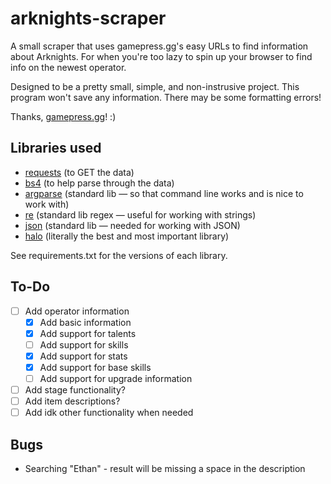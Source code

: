 # arknights-scraper

A small scraper that uses gamepress.gg's easy URLs to find information about Arknights. For when you're too lazy to spin up your browser to find info on the newest operator.

Designed to be a pretty small, simple, and non-instrusive project. This program won't save any information. There may be some formatting errors!

Thanks, [gamepress.gg](https://gamepress.gg/)! :)

## Libraries used

- [requests](https://requests.readthedocs.io/en/master/) (to GET the data)
- [bs4](https://www.crummy.com/software/BeautifulSoup/bs4/doc/) (to help parse through the data)
- [argparse](https://docs.python.org/3/library/argparse.html) (standard lib — so that command line works and is nice to work with)
- [re](https://docs.python.org/3/library/re.html) (standard lib regex — useful for working with strings)
- [json](https://docs.python.org/3/library/json.html) (standard lib — needed for working with JSON)
- [halo](http://halo.josealerma.com/index.html) (literally the best and most important library)

See requirements.txt for the versions of each library.

## To-Do

- [ ] Add operator information
  - [x] Add basic information
  - [x] Add support for talents
  - [ ] Add support for skills
  - [x] Add support for stats
  - [x] Add support for base skills
  - [ ] Add support for upgrade information
- [ ] Add stage functionality?
- [ ] Add item descriptions?
- [ ] Add idk other functionality when needed

## Bugs

- Searching "Ethan" - result will be missing a space in the description
